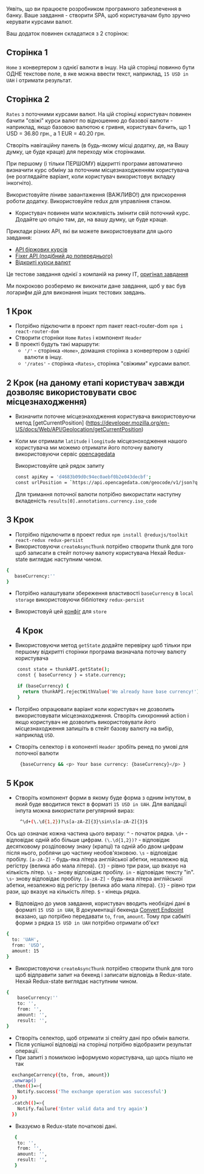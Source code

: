 Уявіть, що ви працюєте розробником програмного забезпечення в банку.
Ваше завдання - створити SPA, щоб користувачам було зручно керувати курсами валют.

Ваш додаток повинен складатися з 2 сторінок:

## Сторінка 1

`Home` з конвертером з однієї валюти в іншу.
На цій сторінці повинно бути ОДНЕ текстове поле, в яке можна ввести текст,
наприклад, `15 USD in UAH` і отримати результат.

## Сторінка 2

`Rates` з поточними курсами валют.
На цій сторінці користувач повинен бачити "свіжі" курси валют
по відношенню до базової валюти - наприклад, якщо базовою валютою є гривня,
користувач бачить, що 1 USD = 36.80 грн., а 1 EUR = 40.20 грн.

Створіть навігаційну панель (в будь-якому місці додатку, де, на Вашу думку, це буде краще)
для переходу між сторінками.

При першому (і тільки ПЕРШОМУ) відкритті програми автоматично
визначити курс обміну за поточним місцезнаходженням користувача
(не розглядайте варіант, коли користувач використовує вкладку інкогніто).

Використовуйте ліниве завантаження (ВАЖЛИВО!) для прискорення роботи додатку.
Використовуйте redux для управління станом.

- Користувач повинен мати можливість змінити свій поточний курс.
  Додайте цю опцію там, де, на вашу думку, це буде краще.

Приклади різних API, які ви можете використовувати для цього завдання:

- [API біржових курсів](https://exchangeratesapi.io/documentation/)
- [Fixer API (подібний до попереднього)](https://fixer.io/documentation)
- [Відкриті курси валют](https://openexchangerates.org/)

Це тестове завдання однієї з компаній на ринку IT, [оригінал завдання](https://hackmd.io/@YGYcYPwrSpam-opsOJHMAw/rJ_UTnAVt)

Ми покроково розберемо як виконати дане завдання, щоб у вас був
логарифм дій для виконання інших тестових завдань.

## 1 Крок

- Потрібно підключити в проект npm пакет react-router-dom `npm i react-router-dom`
- Створити сторніки `Home` `Rates` і компонент `Header`
- В проекті будуть такі маршрути:
  - `'/'` - сторінка `<Home>`, домашня сторінка з конвертером з однієї валюти в іншу.
  - `'/rates'` - сторінка `<Rates>`, сторінка "свіжими" курсами валют.

## 2 Крок (на даному етапі користувач завжди дозволяє використовувати своє місцезнаходження)

- Визначити поточне місцезнаходження користувача використовуючи метод [getCurrentPosition] (https://developer.mozilla.org/en-US/docs/Web/API/Geolocation/getCurrentPosition)
- Коли ми отримали `latitude` і `longitude` місцезноходження нашого користувача
  ми можемо отримати його поточну валюту використовуючи сервіс [opencagedata](https://opencagedata.com/)

  Використовуйте цей рядок запиту

  ```bash
  const apiKey = 'd4683b09d0c94ec0aebf0b2e043decbf';
  const urlPosition = `https://api.opencagedata.com/geocode/v1/json?q=${lat}+${long}&key=${apiKey}&language=en`;

  ```

  Для тримання поточної валюти потрібно використати наступну вкладеність
  `results[0].annotations.currency.iso_code`

## 3 Крок

- Потрібно підключити в проект redux `npm install @reduxjs/toolkit react-redux redux-persist`
- Використовуючи `createAsyncThunk` потрібно створити thunk для того щоб записати в стейт поточну валюту користувача
  Нехай Redux-state виглядає наступним чином.

```bash
{
   baseCurrency:''
}
```

- Потрібно налаштувати збереження властивості `baseCurrency` в `local storage`
  використовуючи бібліотеку `redux-persist`
- Використовуй цей
  [конфіг](https://redux-toolkit.js.org/usage/usage-guide#use-with-redux-persist)
  для `store`

  ## 4 Крок

- Використовуючи метод `getState` додайте перевірку щоб тільки при першому відкритті сторінки
  програма визначала поточну валюту користувача

```bash
    const state = thunkAPI.getState();
    const { baseCurrency } = state.currency;

    if (baseCurrency) {
      return thunkAPI.rejectWithValue('We already have base currency!');
    }
```

- Потрібно опрацювати варіант коли користувач не дозволить використовувати місцезнаходження.
  Створіть синхронний action і якщо користувач не дозволить використовувати його місцезнаходження
  запишіть в стейт базову валюту на вибір, наприклад `USD`.

- Створіть селектор і в копоненті `Header` зробіть ренед по умові для поточної валюти

```bash
     {baseCurrency && <p> Your base currency: {baseCurrency}</p> }
```

## 5 Крок

- Створіть компонент форми в якому буде форма з одним інпутом, в який буде вводитися текст
  в форматі `15 USD in UAH`. Для валідації інпута можна використати регулярний вираз:

```bash
     ^\d+(\.\d{1,2})?\s[a-zA-Z]{3}\sin\s[a-zA-Z]{3}$
```

Ось що означає кожна частина цього виразу:
`^` - початок рядка.
`\d+` - відповідає одній або більше цифрам.
`(\.\d{1,2})?` - відповідає десятковому розділовому знаку (крапці) та одній або двом цифрам після нього, роблячи цю частину необов'язковою.
`\s` - відповідає пробілу.
`[a-zA-Z]` - будь-яка літера англійської абетки, незалежно від регістру (велика або мала літера).
`{3}` - рівно три рази, що вказує на кількість літер.
`\s` - знову відповідає пробілу.
`in` - відповідає тексту "in".
`\s`- знову відповідає пробілу.
`[a-zA-Z]` - будь-яка літера англійської абетки, незалежно від регістру (велика або мала літера).
`{3}` - рівно три рази, що вказує на кількість літер.
`$` - кінець рядка.

- Відповідно до умов завдання, користувач вводить необхідні дані в форматі `15 USD in UAH`,
  В документації бекенда [Convert Endpoint](https://exchangeratesapi.io/documentation/)
  вказано, що потрібно передавати `to`, `from`, `amount`. Тому при сабміті форми з рядка `15 USD in UAH`
  потрібно отримати об'єкт

```bash
{
  to: 'UAH',
  from: 'USD',
  amount: 15
}
```

- Використовуючи `createAsyncThunk` потрібно створити thunk для того щоб відправити запит на бекенд
  і записати відповідь в Redux-state.
  Нехай Redux-state виглядає наступним чином.

```bash
{
    baseCurrency:''
    to: '',
    from: '',
    amount: '',
    result: '',
}
```

- Створіть селектор, щоб отримати зі стейту дані про обмін валюти.
- Після успішної відповіді на сторінці потрібно відобразити результат операції.
- При запиті з помилкою інформуємо користувача, що щось пішло не так

```bash
  exchangeCarrency({to, from, amount})
  .unwrap()
  .then(()=>{
    Notify.success('The exchange operation was successful')
  })
  .catch(()=>{
    Notify.failure('Enter valid data and try again')
  })
```

- Вказуємо в Redux-state початкові дані.

```bash
   {
    to: '',
    from: '',
    amount: '',
    result: '',
   }
```
